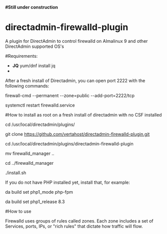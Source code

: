 **#Still under construction**

# directadmin-firewalld-plugin
A plugin for DirectAdmin to control firewalld on Almalinux 9 and other DirectAdmin supported OS's

#Requirements:
- **JQ**
    yum/dnf install jq
- 


After a fresh install of Directadmin, you can open port 2222 with the following commands:

firewall-cmd --permanent --zone=public --add-port=2222/tcp

systemctl restart firewalld.service


#How to install as root on a fresh install of directadmin with no CSF installed

cd /usr/local/directadmin/plugins/

git clone https://github.com/vertahost/directadmin-firewalld-plugin.git

cd /usr/local/directadmin/plugins/directadmin-firewalld-plugin

mv firewalld_manager ..

cd ../firewalld_manager

./install.sh

If you do not have PHP installed yet, install that, for example:

da build set php1_mode php-fpm

da build set php1_release 8.3


#How to use

Firewalld uses groups of rules called zones. Each zone includes a set of Services, ports, IPs, or "rich rules" that dictate how traffic will flow.


